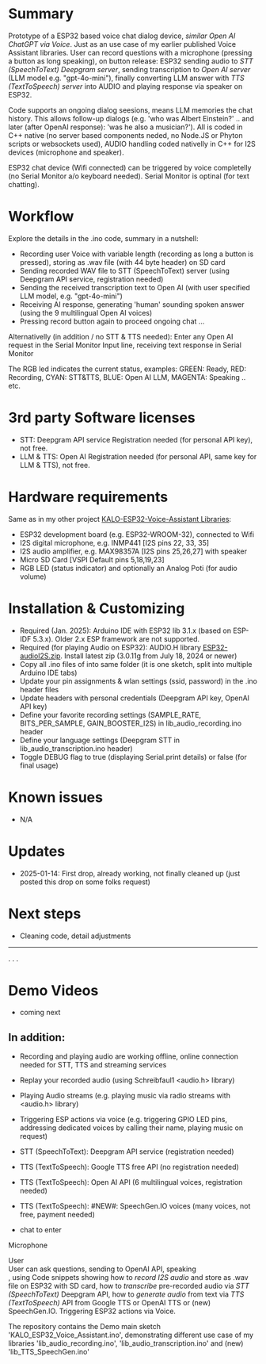 # Summary
Prototype of a ESP32 based voice chat dialog device, _similar Open AI ChatGPT via Voice_. Just as an use case of my earlier published Voice Assistant libraries. User can record questions with a microphone (pressing a button as long speaking), on button release: ESP32 sending audio to _STT (SpeechToText) Deepgram server_, sending transcription to _Open AI server_ (LLM model e.g. "gpt-4o-mini"), finally converting LLM answer with _TTS (TextToSpeech) server_ into AUDIO and playing response via speaker on ESP32.

Code supports an ongoing dialog seesions, means LLM memories the chat history. This allows follow-up dialogs (e.g. 'who was Albert Einstein?' .. and later (after OpenAI response): 'was he also a musician?'). All is coded in C++ native (no server based components neded, no Node.JS or Phyton scripts or websockets used), AUDIO handling coded nativelly in C++ for I2S devices (microphone and speaker).

ESP32 chat device (Wifi connected) can be triggered by voice completelly (no Serial Monitor a/o keyboard needed). Serial Monitor is optinal (for text chatting).

# Workflow
Explore the details in the .ino code, summary in a nutshell:
- Recording user Voice with variable length (recording as long a button is pressed), storing as .wav file (with 44 byte header) on SD card  
- Sending recorded WAV file to STT (SpeechToText) server (using Deepgram API service, registration needed)
- Sending the received transcription text to Open AI (with user specified LLM model, e.g. "gpt-4o-mini")
- Receiving AI response, generating 'human' sounding spoken answer (using the 9 multilingual Open AI voices)
- Pressing record button again to proceed ongoing chat ...

Alternativelly (in addition / no STT & TTS needed): Enter any Open AI request in the Serial Monitor Input line, receiving text response in Serial Monitor

The RGB led indicates the current status, examples: GREEN: Ready,  RED: Recording,  CYAN: STT&TTS,  BLUE: Open AI LLM,  MAGENTA: Speaking .. etc.

# 3rd party Software licenses
- STT: Deepgram API service Registration needed (for personal API key), not free.
- LLM & TTS: Open AI Registration needed (for personal API, same key for LLM & TTS), not free.
  
# Hardware requirements
Same as in my other project [KALO-ESP32-Voice-Assistant Libraries](https://github.com/kaloprojects/KALO-ESP32-Voice-Assistant):
- ESP32 development board (e.g. ESP32-WROOM-32), connected to Wifi
- I2S digital microphone, e.g. INMP441 [I2S pins 22, 33, 35]          
- I2S audio amplifier, e.g. MAX98357A [I2S pins 25,26,27] with speaker
- Micro SD Card [VSPI Default pins 5,18,19,23] 
- RGB LED (status indicator) and optionally an Analog Poti (for audio volume)

# Installation & Customizing
- Required (Jan. 2025): Arduino IDE with ESP32 lib 3.1.x (based on ESP-IDF 5.3.x). Older 2.x ESP framework are not supported.
- Required (for playing Audio on ESP32): AUDIO.H library [ESP32-audioI2S.zip](https://github.com/schreibfaul1/ESP32-audioI2S). Install latest zip  (3.0.11g from July 18, 2024 or newer)
- Copy all .ino files of into same folder (it is one sketch, split into multiple Arduino IDE tabs)
- Update your pin assignments & wlan settings (ssid, password) in the .ino header files
- Update headers with personal credentials (Deepgram API key, OpenAI API key)
- Define your favorite recording settings (SAMPLE_RATE, BITS_PER_SAMPLE, GAIN_BOOSTER_I2S) in lib_audio_recording.ino header
- Define your language settings (Deepgram STT in lib_audio_transcription.ino header)
- Toggle DEBUG flag to true (displaying Serial.print details) or false (for final usage)

# Known issues
- N/A

# Updates
- 2025-01-14: First drop, already working, not finally cleaned up (just posted this drop on some folks request)

# Next steps
- Cleaning code, detail adjustments

----


.
.
.

# Demo Videos
- coming next


In addition: 
-
- Recording and playing audio are working offline, online connection needed for STT, TTS and streaming services
- Replay your recorded audio (using Schreibfaul1 <audio.h> library) 
- Playing Audio streams (e.g. playing music via radio streams with <audio.h> library)
- Triggering ESP actions via voice (e.g. triggering GPIO LED pins, addressing dedicated voices by calling their name, playing music on request)
- STT (SpeechToText): Deepgram API service (registration needed)  
- TTS (TextToSpeech): Google TTS free API (no registration needed)  
- TTS (TextToSpeech): Open AI API (6 multilingual voices, registration needed)
- TTS (TextToSpeech): #NEW#: SpeechGen.IO voices (many voices, not free, payment needed)

- chat to enter 

Microphone 


User  
User can ask questions, sending to OpenAI API, speaking  
, using 
Code snippets showing how to _record I2S audio_ and store as .wav file on ESP32 with SD card, how to _transcribe_ pre-recorded audio via _STT (SpeechToText)_ Deepgram API, how to _generate audio_ from text via _TTS (TextToSpeech)_ API from Google TTS or OpenAI TTS or (new) SpeechGen.IO. Triggering ESP32 actions via Voice.

The repository contains the Demo main sketch  'KALO_ESP32_Voice_Assistant.ino', demonstrating different use case of my libraries 'lib_audio_recording.ino', 'lib_audio_transcription.ino' and (new) 'lib_TTS_SpeechGen.ino' 
